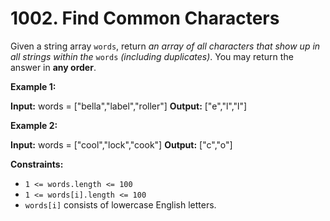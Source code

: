 # 1002. Find Common Characters 

Given a string array `words`, return _an array of all characters that show up in all strings within the_ `words` _(including duplicates)_. You may return the answer in **any order**.

**Example 1:**

**Input:** words = ["bella","label","roller"]
**Output:** ["e","l","l"]

**Example 2:**

**Input:** words = ["cool","lock","cook"]
**Output:** ["c","o"]

**Constraints:**

- `1 <= words.length <= 100`
- `1 <= words[i].length <= 100`
- `words[i]` consists of lowercase English letters.